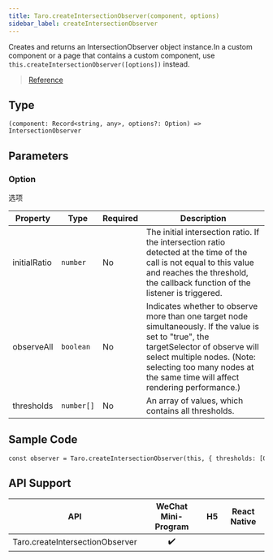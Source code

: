 ```yaml
---
title: Taro.createIntersectionObserver(component, options)
sidebar_label: createIntersectionObserver
---
```


Creates and returns an IntersectionObserver object instance.In a custom component or a page that contains a custom component, use `this.createIntersectionObserver([options])` instead.

> [Reference](https://developers.weixin.qq.com/miniprogram/dev/api/wxml/wx.createSelectorQuery.html)

## Type

```tsx
(component: Record<string, any>, options?: Option) => IntersectionObserver
```

## Parameters

### Option

选项

<table>
  <thead>
    <tr>
      <th>Property</th>
      <th>Type</th>
      <th style={{ textAlign: "center"}}>Required</th>
      <th>Description</th>
    </tr>
  </thead>
  <tbody>
    <tr>
      <td>initialRatio</td>
      <td><code>number</code></td>
      <td style={{ textAlign: "center"}}>No</td>
      <td>The initial intersection ratio. If the intersection ratio detected at the time of the call is not equal to this value and reaches the threshold, the callback function of the listener is triggered.</td>
    </tr>
    <tr>
      <td>observeAll</td>
      <td><code>boolean</code></td>
      <td style={{ textAlign: "center"}}>No</td>
      <td>Indicates whether to observe more than one target node simultaneously. If the value is set to "true", the targetSelector of observe will select multiple nodes. (Note: selecting too many nodes at the same time will affect rendering performance.)</td>
    </tr>
    <tr>
      <td>thresholds</td>
      <td><code>number[]</code></td>
      <td style={{ textAlign: "center"}}>No</td>
      <td>An array of values, which​contains all thresholds.</td>
    </tr>
  </tbody>
</table>

## Sample Code

```tsx
const observer = Taro.createIntersectionObserver(this, { thresholds: [0], observeAll: true })
```

## API Support

|               API               | WeChat Mini-Program | H5 | React Native |
|:-------------------------------:|:-------------------:|:--:|:------------:|
| Taro.createIntersectionObserver |         ✔️          |    |              |
